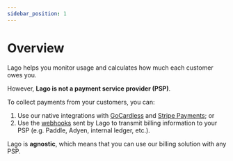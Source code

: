 ```yaml
---
sidebar_position: 1
---
```


# Overview
Lago helps you monitor usage and calculates how much each customer owes you.

However, **Lago is not a payment service provider (PSP)**.

To collect payments from your customers, you can:
1. Use our native integrations with [GoCardless](gocardless-integration) and [Stripe Payments](stripe-integration); or
2. Use the [webhooks](../../api/webhooks/messages) sent by Lago to transmit billing information to your PSP (e.g. Paddle, Adyen, internal ledger, etc.).

Lago is **agnostic**, which means that you can use our billing solution with any PSP.